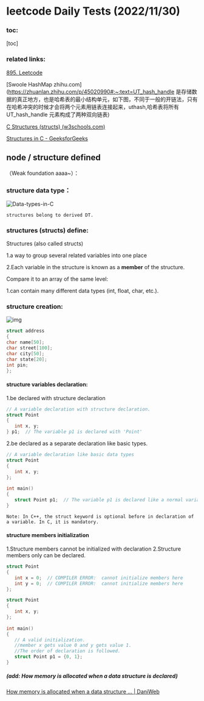 # leetcode Daily Tests (2022/11/30)

### toc:

[toc]

### related links:

[895. Leetcode](https://leetcode.cn/problems/maximum-frequency-stack/solutions/1997251/zui-da-pin-lu-zhan-by-leetcode-solution-moay/)

[Swoole HashMap zhihu.com](https://zhuanlan.zhihu.com/p/45020990#:~:text=UT_hash_handle 是存储数据的真正地方，也是哈希表的最小结构单元，如下图，不同于一般的开链法，只有在哈希冲突的时候才会将两个元素用链表连接起来，uthash,哈希表将所有 UT_hash_handle 元素构成了两种双向链表)

[C Structures (structs) (w3schools.com)](https://www.w3schools.com/c/c_structs.php)

[Structures in C - GeeksforGeeks](https://www.geeksforgeeks.org/structures-c/)

## node / structure defined

（Weak foundation aaaa~）：

### structure data type：

![Data-types-in-C](https://yunjunqin.oss-cn-beijing.aliyuncs.com/Data-types-in-C.png)

```
structures belong to derived DT.
```

### structures (structs) define:

Structures (also called structs)

1.a way to group several related variables into one place

2.Each variable in the structure is known as a **member** of the structure.

Compare it to an array of the same level:

1.can contain many different data types (int, float, char, etc.).

### structure creation:

![img](https://media.geeksforgeeks.org/wp-content/cdn-uploads/Structure-In-C.png)

```c
struct address
{
char name[50];
char street[100];
char city[50];
char state[20];
int pin;
};
```

#### structure variables declaration:

1.be declared with structure declaration

```c
// A variable declaration with structure declaration.
struct Point
{
   int x, y;
} p1;  // The variable p1 is declared with 'Point'
```

2.be declared as a separate declaration like basic types. 

```c
// A variable declaration like basic data types
struct Point
{
   int x, y;
};
 
int main()
{
   struct Point p1;  // The variable p1 is declared like a normal variable
}
```

```
Note: In C++, the struct keyword is optional before in declaration of a variable. In C, it is mandatory.
```

#### structure members initialization

1.Structure members cannot be initialized with declaration
2.Structure members only can be declared.

```c
struct Point
{
   int x = 0;  // COMPILER ERROR:  cannot initialize members here
   int y = 0;  // COMPILER ERROR:  cannot initialize members here
};
```

```c
struct Point
{
   int x, y;
};
 
int main()
{
   // A valid initialization. 
   //member x gets value 0 and y gets value 1.  
   //The order of declaration is followed.
   struct Point p1 = {0, 1};
}
```

##### (add: How memory is allocated when a data structure is declared)

[How memory is allocated when a data structure ... | DaniWeb](https://www.daniweb.com/programming/software-development/threads/463769/how-memory-is-allocated-when-a-data-structure-is-declared)


